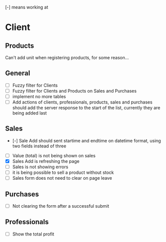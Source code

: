 [-] means working at

# Client

## Products
Can't add unit when registering products, for some reason...

## General
+ [ ] Fuzzy filter for Clients
+ [ ] Fuzzy filter for Clients and Products on Sales and Purchases
+ [ ] implement no more tables
+ [ ] Add actions of clients, professionals, products, sales and purchases should add the server response to the start of the list, currently they are being added last

## Sales
+ [-] Sale Add should sent startime and endtime on datetime format, using two fields instead of three
+ [ ] Value (total) is not being shown on sales
+ [X] Sales Add is refreshing the page
+ [ ] Sales is not showing errors
+ [ ] it is being possible to sell a product without stock
+ [ ] Sales form does not need to clear on page leave

## Purchases
+ [ ] Not clearing the form after a successful submit

## Professionals
+ [ ] Show the total profit

